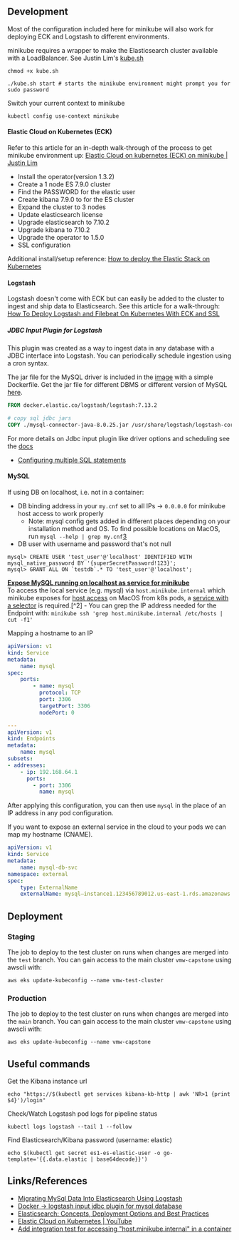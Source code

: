 ## Development
Most of the configuration included here for minikube will also work for deploying ECK and Logstash to different environments.

minikube requires a wrapper to make the Elasticsearch cluster available with a LoadBalancer. See Justin Lim's [kube.sh](https://www.gooksu.com/2021/05/minikube-wrapper-kubernetes/)

```
chmod +x kube.sh
```

```
./kube.sh start # starts the minikube environment might prompt you for sudo password
```
Switch your current context to minikube  
```
kubectl config use-context minikube
```

#### Elastic Cloud on Kubernetes (ECK)
Refer to this article for an in-depth walk-through of the process to get minikube environment up: [Elastic Cloud on kubernetes (ECK) on minikube | Justin Lim](https://www.gooksu.com/2021/05/elastic-cloud-on-kubernetes-eck-on-minikube/)
-   Install the operator(version 1.3.2)
-   Create a 1 node ES 7.9.0 cluster
-   Find the PASSWORD for the elastic user
-   Create kibana 7.9.0 to for the ES cluster
-   Expand the cluster to 3 nodes
-   Update elasticsearch license
-   Upgrade elasticsearch to 7.10.2
-   Upgrade kibana to 7.10.2
-   Upgrade the operator to 1.5.0
-   SSL configuration

Additional install/setup reference: [How to deploy the Elastic Stack on Kubernetes](https://raphaeldelio.medium.com/deploy-the-elastic-stack-in-kubernetes-with-the-elastic-cloud-on-kubernetes-eck-b51f667828f9)

#### Logstash
Logstash doesn't come with ECK but can easily be added to the cluster to ingest and ship data to Elasticsearch. See this article for a walk-through: [How To Deploy Logstash and Filebeat On Kubernetes With ECK and SSL](https://raphaeldelio.medium.com/deploy-logstash-and-filebeat-on-kubernetes-with-eck-ssl-and-filebeat-d9f616737390)

##### JDBC Input Plugin for Logstash
This plugin was created as a way to ingest data in any database with a JDBC interface into Logstash. You can periodically schedule ingestion using a cron syntax. 

The jar file for the MySQL driver is included in the [image](dezrogers/logstash-mysql-jdbc:latest) with a simple Dockerfile. Get the jar file for different DBMS or different version of MySQL [here]().

```Dockerfile
FROM docker.elastic.co/logstash/logstash:7.13.2

# copy sql jdbc jars
COPY ./mysql-connector-java-8.0.25.jar /usr/share/logstash/logstash-core/lib/jars/mysql-connector-java.jar
```

For more details on Jdbc input plugin like driver options and scheduling see the [docs](https://www.elastic.co/guide/en/logstash/current/plugins-inputs-jdbc.html)
- [Configuring multiple SQL statements](https://www.elastic.co/guide/en/logstash/current/plugins-inputs-jdbc.html#_configuring_multiple_sql_statements)

#### MySQL
If using DB on localhost, i.e. not in a container:
- DB binding address in your `my.cnf` set to all IPs -> `0.0.0.0` for minikube host access to work properly
	- Note: mysql config gets added in different places depending on your installation method and OS. To find possible locations on MacOS, run `mysql --help | grep my.cnf`[3]
- DB user with username and password that's not null
```
mysql> CREATE USER 'test_user'@'localhost' IDENTIFIED WITH mysql_native_password BY '{superSecretPassword!123}';
mysql> GRANT ALL ON `testdb`.* TO 'test_user'@'localhost';
```

[**Expose MySQL running on localhost as service for minikube**][4]  
To access the local service (e.g. mysql) via `host.minikube.internal` which minikube exposes for [host access][1] on MacOS from k8s pods, a [service with a selector](https://kubernetes.io/docs/concepts/services-networking/service/#services-without-selectors) is required.[^2]
	- You can grep the IP address needed for the Endpoint with: `minikube ssh 'grep host.minikube.internal /etc/hosts | cut -f1'`  

Mapping a hostname to an IP
```yaml
apiVersion: v1
kind: Service
metadata:
	name: mysql
spec:
	ports:
		- name: mysql
		  protocol: TCP
		  port: 3306
		  targetPort: 3306
		  nodePort: 0

---
apiVersion: v1
kind: Endpoints
metadata:
	name: mysql
subsets:
- addresses:
	- ip: 192.168.64.1
	  ports:
		- port: 3306
		  name: mysql
```
After applying this configuration, you can then use `mysql` in the place of an IP address in any pod configuration.

If you want to expose an external service in the cloud to your pods we can map my hostname (CNAME).
```yaml
apiVersion: v1
kind: Service
metadata:
	name: mysql-db-svc
namespace: external
spec:
	type: ExternalName
	externalName: mysql–instance1.123456789012.us-east-1.rds.amazonaws.com
```

## Deployment
### Staging
The job to deploy to the test cluster on runs when changes are merged into the `test` branch. You can gain access to the main cluster `vmw-capstone` using awscli with:
```
aws eks update-kubeconfig --name vmw-test-cluster
```

### Production
The job to deploy to the test cluster on runs when changes are merged into the `main` branch. You can gain access to the main cluster `vmw-capstone` using awscli with:
```
aws eks update-kubeconfig --name vmw-capstone
```

## Useful commands
Get the Kibana instance url
```
echo "https://$(kubectl get services kibana-kb-http | awk 'NR>1 {print $4}')/login"
```

Check/Watch Logstash pod logs for pipeline status
```
kubectl logs logstash --tail 1 --follow
```

Find Elasticsearch/Kibana password  (username: elastic)
```
echo $(kubectl get secret es1-es-elastic-user -o go-template='{{.data.elastic | base64decode}}')
```

## Links/References
- [Migrating MySql Data Into Elasticsearch Using Logstash](https://qbox.io/blog/migrating-mysql-data-into-elasticsearch-using-logstash "Migrating MySql Data Into Elasticsearch Using Logstash")
- [Docker -> logstash input jdbc plugin for mysql database](https://github.com/dimMaryanto93/docker-logstash-input-jdbc)
- [Elasticsearch: Concepts, Deployment Options and Best Practices](https://cloud.netapp.com/blog/cvo-blg-elasticsearch-concepts-deployment-options-and-best-practices)
- [Elastic Cloud on Kubernetes | YouTube](https://youtu.be/WooqwWQv8UA?t=2024)
- [Add integration test for accessing "host.minikube.internal" in a container](https://github.com/kubernetes/minikube/issues/8439#issuecomment-799801736)

[1]:https://minikube.sigs.k8s.io/docs/handbook/host-access/
[2]:https://stackoverflow.com/questions/50952240/connect-to-local-database-from-inside-minikube-cluster
[3]:https://www.digitalocean.com/community/questions/how-to-allow-remote-mysql-database-connection
[4]:https://medium.com/@ManagedKube/kubernetes-access-external-services-e4fd643e5097
